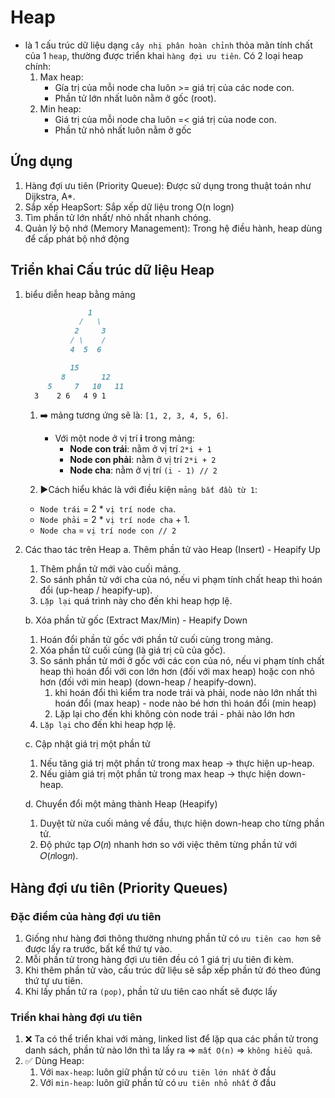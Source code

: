 # Heap

- là 1 cấu trúc dữ liệu dạng `cây nhị phân hoàn chỉnh` thỏa mãn tính chất của 1 `heap`, thường được triển khai `hàng đợi ưu tiên`. Có 2 loại heap chính:
  1. Max heap:
     - Gía trị của mỗi node cha luôn >= giá trị của các node con.
     - Phần tử lớn nhất luôn nằm ở gốc (root).
  2. Min heap:
     - Giá trị của mỗi node cha luôn =< giá trị của node con.
     - Phần tử nhỏ nhất luôn nằm ở gốc

## Ứng dụng

1. Hàng đợi ưu tiên (Priority Queue): Được sử dụng trong thuật toán như Dijkstra, A*.
2. Sắp xếp HeapSort: Sắp xếp dữ liệu trong O(n logn)
3. Tìm phần tử lớn nhất/ nhỏ nhất nhanh chóng.
4. Quản lý bộ nhớ (Memory Management): Trong hệ điều hành, heap dùng để cấp phát bộ nhớ động

## Triển khai Cấu trúc dữ liệu Heap

1. biểu diễn heap bằng mảng

    ```markdown
                  1
                /   \
               2     3
              / \    /
              4  5  6

              15
            8        12
         5     7   10   11
      3    2 6   4 9 1 
    ```

   1. ➡️ mảng tương ứng sẽ là: `[1, 2, 3, 4, 5, 6]`.
      - Với một node ở vị trí **i** trong mảng:
        - **Node con trái**: nằm ở vị trí `2*i + 1`
        - **Node con phải**: nằm ở vị trí `2*i + 2`
        - **Node cha**: nằm ở vị trí `(i - 1) // 2`
  
   2. ▶️Cách hiểu khác là với điều kiện `mảng bắt đầù từ 1`:
     - `Node trái` = 2 * `vị trí node cha`.
     - `Node phải` = 2 * `vị trí node cha` + 1.
     - `Node cha` = `vị trí node con // 2`

2. Các thao tác trên Heap
   a. Thêm phần tử vào Heap (Insert) - Heapify Up
      1. Thêm phần tử mới vào cuối mảng.
      2. So sánh phần tử với cha của nó, nếu vi phạm tính chất heap thì hoán đổi (up-heap / heapify-up).
      3. `Lặp lại` quá trình này cho đến khi heap hợp lệ.

   b. Xóa phần tử gốc (Extract Max/Min) - Heapify Down
      1. Hoán đổi phần tử gốc với phần tử cuối cùng trong mảng.
      2. Xóa phần tử cuối cùng (là giá trị cũ của gốc).
      3. So sánh phần tử mới ở gốc với các con của nó, nếu vi phạm tính chất heap thì hoán đổi với con lớn hơn (đối với max heap) hoặc con nhỏ hơn (đối với min heap) (down-heap / heapify-down).
         1. khi hoán đổi thì kiểm tra node trái và phải, node nào lớn nhất thì hoán đổi (max heap) - node nào bé hơn thì hoán đổi (min heap)
         2. Lặp lại cho đến khi không còn node trái - phải nào lớn hơn
      4. `Lặp lại` cho đến khi heap hợp lệ.

   c. Cập nhật giá trị một phần tử
      1. Nếu tăng giá trị một phần tử trong max heap → thực hiện up-heap.
      2. Nếu giảm giá trị một phần tử trong max heap → thực hiện down-heap.

   d. Chuyển đổi một mảng thành Heap (Heapify)
      1. Duyệt từ nửa cuối mảng về đầu, thực hiện down-heap cho từng phần tử.
      2. Độ phức tạp 𝑂(𝑛) nhanh hơn so với việc thêm từng phần tử với 𝑂(𝑛log𝑛).

## Hàng đợi ưu tiên **(Priority Queues)**

### Đặc điểm của hàng đợi ưu tiên

   1. Giống như hàng đơi thông thường nhưng phần tử có `ưu tiên cao hơn` sẽ được lấy ra trước, bất kể thứ tự vào.
   2. Mỗi phần tử trong hàng đợi ưu tiên đều có 1 giá trị ưu tiên đi kèm.
   3. Khi thêm phần tử vào, cấu trúc dữ liệu sẽ sắp xếp phần tử đó theo đúng thứ tự ưu tiên.
   4. Khi lấy phần tử ra `(pop)`, phần tử ưu tiên cao nhất sẽ được lấy

### Triển khai hàng đợi ưu tiên

1. ❌ Ta có thể triển khai với mảng, linked list để lặp qua các phần tử trong danh sách, phần tử nào lớn thì ta lấy ra => `mất O(n)` => `không hiểu quả`.
2. ✅ Dùng Heap:
   1. Với `max-heap`: luôn giữ phần tử có `ưu tiên lớn nhất` ở đầu
   2. Với `min-heap`: luôn giữ phần tử có `ưu tiên nhỏ nhất` ở đầu